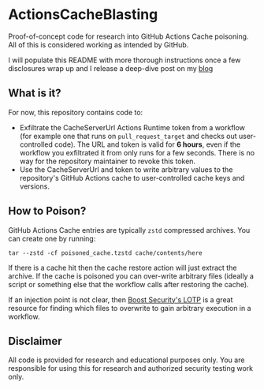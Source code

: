 # ActionsCacheBlasting

Proof-of-concept code for research into GitHub Actions Cache poisoning. All of this is considered working as intended by GitHub.

I will populate this README with more thorough instructions once a few disclosures wrap up and I release a deep-dive post on my [blog](https://www.adnanthekhan.com)

## What is it?
For now, this repository contains code to:

* Exfiltrate the CacheServerUrl Actions Runtime token from a workflow (for example one that runs on `pull_request_target` and checks out user-controlled code). The URL and token is valid for **6 hours**, even if the workflow you exfiltrated it from only runs for a few seconds. There is no way for the repository maintainer to revoke this token.
* Use the CacheServerUrl and token to write arbitrary values to the repository's GitHub Actions cache to user-controlled cache keys and versions.

## How to Poison?

GitHub Actions Cache entries are typically `zstd` compressed archives. You can create one by running:

`tar --zstd -cf poisoned_cache.tzstd cache/contents/here`

If there is a cache hit then the cache restore action will just extract the archive. If the cache is poisoned you can over-write arbitrary files (ideally a script or something else that the workflow calls after restoring the cache).

If an injection point is not clear, then [Boost Security's LOTP](https://boostsecurityio.github.io/lotp/) is a great resource for finding which files to overwrite to gain arbitrary execution in a workflow.

## Disclaimer 

All code is provided for research and educational purposes only. You are responsible for using this for research and authorized security testing work only.
